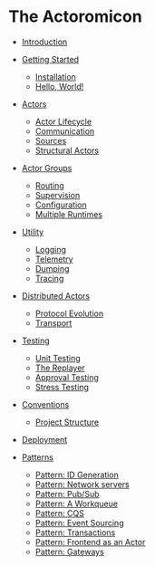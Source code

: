 # The Actoromicon

- [Introduction](ch01-00-introduction.md)

- [Getting Started]()
    - [Installation]()
    - [Hello, World!]()

- [Actors](ch03-00-actors.md)
    - [Actor Lifecycle](ch03-01-actor-lifecycle.md)
    - [Communication](ch03-02-communication.md)
    - [Sources]()
    - [Structural Actors]()

- [Actor Groups](ch04-00-groups.md)
    - [Routing](ch04-01-routing.md)
    - [Supervision](ch04-02-supervision.md)
    - [Configuration]()
    - [Multiple Runtimes]()

- [Utility]()
    - [Logging]()
    - [Telemetry](ch05-02-telemetry.md)
    - [Dumping](ch05-03-dumping.md)
    - [Tracing](ch05-04-tracing.md)

- [Distributed Actors]()
    - [Protocol Evolution]()
    - [Transport]()

- [Testing]()
    - [Unit Testing]()
    - [The Replayer]()
    - [Approval Testing]()
    - [Stress Testing]()

- [Conventions]()
    - [Project Structure](ch08-01-project-structure.md)

- [Deployment]()

- [Patterns]()
    - [Pattern: ID Generation](ch10-01-id-generation.md)
    - [Pattern: Network servers]()
    - [Pattern: Pub/Sub]()
    - [Pattern: A Workqueue]()
    - [Pattern: CQS]()
    - [Pattern: Event Sourcing]()
    - [Pattern: Transactions]()
    - [Pattern: Frontend as an Actor]()
    - [Pattern: Gateways]()

